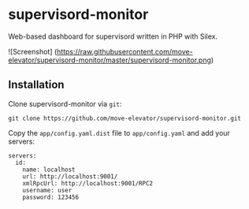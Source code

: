 # supervisord-monitor
Web-based dashboard for supervisord written in PHP with Silex.

![Screenshot] (https://raw.githubusercontent.com/move-elevator/supervisord-monitor/master/supervisord-monitor.png)

## Installation

Clone supervisord-monitor via ```git```:

```
git clone https://github.com/move-elevator/supervisord-monitor.git
```

Copy the ```app/config.yaml.dist``` file to ```app/config.yaml``` and add your servers:

```
servers:
  id:
    name: localhost
    url: http://localhost:9001/
    xmlRpcUrl: http://localhost:9001/RPC2
    username: user
    password: 123456
```

